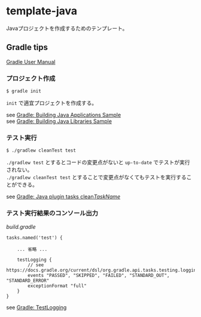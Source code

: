 # template-java

Javaプロジェクトを作成するためのテンプレート。

## Gradle tips

[Gradle User Manual](https://docs.gradle.org/current/userguide/userguide.html)

### プロジェクト作成

```
$ gradle init
```

`init` で適宜プロジェクトを作成する。

see [Gradle: Building Java Applications Sample](https://docs.gradle.org/current/samples/sample_building_java_applications.html)  
see [Gradle: Building Java Libraries Sample](https://docs.gradle.org/current/samples/sample_building_java_libraries.html)

### テスト実行

```
$ ./gradlew cleanTest test
```

`./gradlew test` とするとコードの変更点がないと `up-to-date` でテストが実行されない。  
`./gradlew cleanTest test` とすることで変更点がなくてもテストを実行することができる。

see [Gradle: Java plugin tasks clean*TaskName*](https://docs.gradle.org/current/userguide/java_plugin.html#sec:java_tasks)

### テスト実行結果のコンソール出力

*build.gradle*
```
tasks.named('test') {

    ... 省略 ...

    testLogging {
        // see https://docs.gradle.org/current/dsl/org.gradle.api.tasks.testing.logging.TestLoggingContainer.html
        events "PASSED", "SKIPPED", "FAILED", "STANDARD_OUT", "STANDARD_ERROR"
        exceptionFormat "full"
    }
}
```

see [Gradle: TestLogging](https://docs.gradle.org/current/dsl/org.gradle.api.tasks.testing.logging.TestLogging.html)